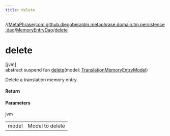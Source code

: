 ```yaml
---
title: delete
---
```

//[MetaPhrase](../../../index.html)/[com.github.diegoberaldin.metaphrase.domain.tm.persistence.dao](../index.html)/[MemoryEntryDao](index.html)/[delete](delete.html)



# delete



[jvm]\
abstract suspend fun [delete](delete.html)(model: [TranslationMemoryEntryModel](../../com.github.diegoberaldin.metaphrase.domain.tm.data/-translation-memory-entry-model/index.html))



Delete a translation memory entry.



#### Return



#### Parameters


jvm

| | |
|---|---|
| model | Model to delete |




